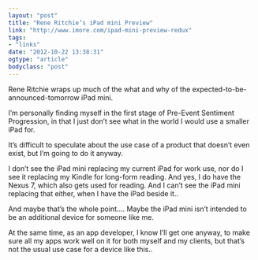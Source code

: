 ```yaml
---
layout: "post"
title: "Rene Ritchie’s iPad mini Preview"
link: "http://www.imore.com/ipad-mini-preview-redux"
tags: 
- "links"
date: "2012-10-22 13:38:31"
ogtype: "article"
bodyclass: "post"
---
```


Rene Ritchie wraps up much of the what and why of the expected-to-be-announced-tomorrow iPad mini.

I’m personally finding myself in the first stage of Pre-Event Sentiment Progression, in that I just don’t see what in the world I would use a smaller iPad for.

It’s difficult to speculate about the use case of a product that doesn’t even exist, but I’m going to do it anyway.

I don’t see the iPad mini replacing my current iPad for work use, nor do I see it replacing my Kindle for long-form reading. And yes, I do have the Nexus 7, which also gets used for reading. And I can’t see the iPad mini replacing that either, when I have the iPad beside it..

And maybe that’s the whole point…. Maybe the iPad mini isn’t intended to be an additional device for someone like me.

At the same time, as an app developer, I know I’ll get one anyway, to make sure all my apps work well on it for both myself and my clients, but that’s not the usual use case for a device like this..